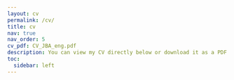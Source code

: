 ```yaml
---
layout: cv
permalink: /cv/
title: cv
nav: true
nav_order: 5
cv_pdf: CV_JBA_eng.pdf
description: You can view my CV directly below or download it as a PDF.
toc:
  sidebar: left
---
```

